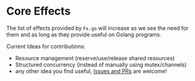 # Core Effects

The list of effects provided by `Fx.go` will increase as we see the need for them and as long as they provide useful on Golang programs.

Current Ideas for contributions:

- Resource management (reserve/use/release shared resources)
- Structured concurrency (instead of manually using mutex/channels)
- any other idea you find useful, [Issues and PRs](https://github.com/vic/fx.go) are welcome!
